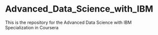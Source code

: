 # Advanced_Data_Science_with_IBM
This is the repository for the Advanced Data Science with IBM Specialization in Coursera
